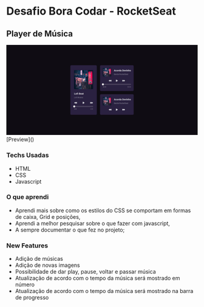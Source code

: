 # Desafio Bora Codar - RocketSeat

## Player de Música
<img src='assets/preview.jpeg' />
[Preview]()

### Techs Usadas
- HTML
- CSS
- Javascript

### O que aprendi
- Aprendi mais sobre como os estilos do CSS se comportam em formas de caixa, Grid e posições,
- Aprendi a melhor pesquisar sobre o que fazer com javascript,
- A sempre documentar o que fez no projeto;

### New Features
- Adição de músicas
- Adição de novas imagens
- Possibilidade de dar play, pause, voltar e passar música
- Atualização de acordo com o tempo da música será mostrado em número
- Atualização de acordo com o tempo da música será mostrado na barra de progresso